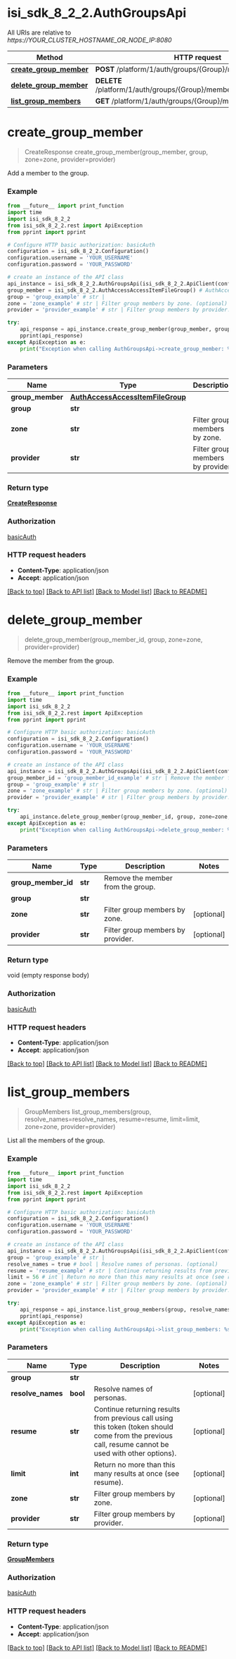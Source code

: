 # isi_sdk_8_2_2.AuthGroupsApi

All URIs are relative to *https://YOUR_CLUSTER_HOSTNAME_OR_NODE_IP:8080*

Method | HTTP request | Description
------------- | ------------- | -------------
[**create_group_member**](AuthGroupsApi.md#create_group_member) | **POST** /platform/1/auth/groups/{Group}/members | 
[**delete_group_member**](AuthGroupsApi.md#delete_group_member) | **DELETE** /platform/1/auth/groups/{Group}/members/{GroupMemberId} | 
[**list_group_members**](AuthGroupsApi.md#list_group_members) | **GET** /platform/1/auth/groups/{Group}/members | 


# **create_group_member**
> CreateResponse create_group_member(group_member, group, zone=zone, provider=provider)



Add a member to the group.

### Example
```python
from __future__ import print_function
import time
import isi_sdk_8_2_2
from isi_sdk_8_2_2.rest import ApiException
from pprint import pprint

# Configure HTTP basic authorization: basicAuth
configuration = isi_sdk_8_2_2.Configuration()
configuration.username = 'YOUR_USERNAME'
configuration.password = 'YOUR_PASSWORD'

# create an instance of the API class
api_instance = isi_sdk_8_2_2.AuthGroupsApi(isi_sdk_8_2_2.ApiClient(configuration))
group_member = isi_sdk_8_2_2.AuthAccessAccessItemFileGroup() # AuthAccessAccessItemFileGroup | 
group = 'group_example' # str | 
zone = 'zone_example' # str | Filter group members by zone. (optional)
provider = 'provider_example' # str | Filter group members by provider. (optional)

try:
    api_response = api_instance.create_group_member(group_member, group, zone=zone, provider=provider)
    pprint(api_response)
except ApiException as e:
    print("Exception when calling AuthGroupsApi->create_group_member: %s\n" % e)
```

### Parameters

Name | Type | Description  | Notes
------------- | ------------- | ------------- | -------------
 **group_member** | [**AuthAccessAccessItemFileGroup**](AuthAccessAccessItemFileGroup.md)|  | 
 **group** | **str**|  | 
 **zone** | **str**| Filter group members by zone. | [optional] 
 **provider** | **str**| Filter group members by provider. | [optional] 

### Return type

[**CreateResponse**](CreateResponse.md)

### Authorization

[basicAuth](../README.md#basicAuth)

### HTTP request headers

 - **Content-Type**: application/json
 - **Accept**: application/json

[[Back to top]](#) [[Back to API list]](../README.md#documentation-for-api-endpoints) [[Back to Model list]](../README.md#documentation-for-models) [[Back to README]](../README.md)

# **delete_group_member**
> delete_group_member(group_member_id, group, zone=zone, provider=provider)



Remove the member from the group.

### Example
```python
from __future__ import print_function
import time
import isi_sdk_8_2_2
from isi_sdk_8_2_2.rest import ApiException
from pprint import pprint

# Configure HTTP basic authorization: basicAuth
configuration = isi_sdk_8_2_2.Configuration()
configuration.username = 'YOUR_USERNAME'
configuration.password = 'YOUR_PASSWORD'

# create an instance of the API class
api_instance = isi_sdk_8_2_2.AuthGroupsApi(isi_sdk_8_2_2.ApiClient(configuration))
group_member_id = 'group_member_id_example' # str | Remove the member from the group.
group = 'group_example' # str | 
zone = 'zone_example' # str | Filter group members by zone. (optional)
provider = 'provider_example' # str | Filter group members by provider. (optional)

try:
    api_instance.delete_group_member(group_member_id, group, zone=zone, provider=provider)
except ApiException as e:
    print("Exception when calling AuthGroupsApi->delete_group_member: %s\n" % e)
```

### Parameters

Name | Type | Description  | Notes
------------- | ------------- | ------------- | -------------
 **group_member_id** | **str**| Remove the member from the group. | 
 **group** | **str**|  | 
 **zone** | **str**| Filter group members by zone. | [optional] 
 **provider** | **str**| Filter group members by provider. | [optional] 

### Return type

void (empty response body)

### Authorization

[basicAuth](../README.md#basicAuth)

### HTTP request headers

 - **Content-Type**: application/json
 - **Accept**: application/json

[[Back to top]](#) [[Back to API list]](../README.md#documentation-for-api-endpoints) [[Back to Model list]](../README.md#documentation-for-models) [[Back to README]](../README.md)

# **list_group_members**
> GroupMembers list_group_members(group, resolve_names=resolve_names, resume=resume, limit=limit, zone=zone, provider=provider)



List all the members of the group.

### Example
```python
from __future__ import print_function
import time
import isi_sdk_8_2_2
from isi_sdk_8_2_2.rest import ApiException
from pprint import pprint

# Configure HTTP basic authorization: basicAuth
configuration = isi_sdk_8_2_2.Configuration()
configuration.username = 'YOUR_USERNAME'
configuration.password = 'YOUR_PASSWORD'

# create an instance of the API class
api_instance = isi_sdk_8_2_2.AuthGroupsApi(isi_sdk_8_2_2.ApiClient(configuration))
group = 'group_example' # str | 
resolve_names = true # bool | Resolve names of personas. (optional)
resume = 'resume_example' # str | Continue returning results from previous call using this token (token should come from the previous call, resume cannot be used with other options). (optional)
limit = 56 # int | Return no more than this many results at once (see resume). (optional)
zone = 'zone_example' # str | Filter group members by zone. (optional)
provider = 'provider_example' # str | Filter group members by provider. (optional)

try:
    api_response = api_instance.list_group_members(group, resolve_names=resolve_names, resume=resume, limit=limit, zone=zone, provider=provider)
    pprint(api_response)
except ApiException as e:
    print("Exception when calling AuthGroupsApi->list_group_members: %s\n" % e)
```

### Parameters

Name | Type | Description  | Notes
------------- | ------------- | ------------- | -------------
 **group** | **str**|  | 
 **resolve_names** | **bool**| Resolve names of personas. | [optional] 
 **resume** | **str**| Continue returning results from previous call using this token (token should come from the previous call, resume cannot be used with other options). | [optional] 
 **limit** | **int**| Return no more than this many results at once (see resume). | [optional] 
 **zone** | **str**| Filter group members by zone. | [optional] 
 **provider** | **str**| Filter group members by provider. | [optional] 

### Return type

[**GroupMembers**](GroupMembers.md)

### Authorization

[basicAuth](../README.md#basicAuth)

### HTTP request headers

 - **Content-Type**: application/json
 - **Accept**: application/json

[[Back to top]](#) [[Back to API list]](../README.md#documentation-for-api-endpoints) [[Back to Model list]](../README.md#documentation-for-models) [[Back to README]](../README.md)


